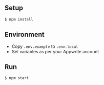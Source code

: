 ## Setup
```bash
$ npm install
```

## Environment
- Copy `.env.example` to `.env.local`
- Set variables as per your Appwrite account

## Run
```bash
$ npm start
```
